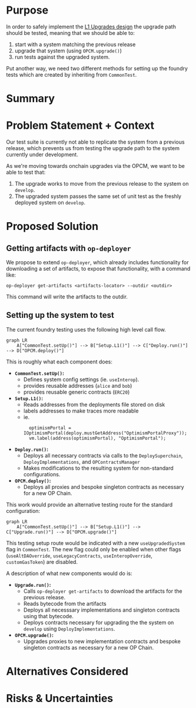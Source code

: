 # Purpose

In order to safely implement the [L1 Upgrades design](../protocol/l1-upgrades.md)
the upgrade path should be tested, meaning that we should be able to:

1. start with a system matching the previous release
2. upgrade that system (using `OPCM.upgrade()`)
3. run tests against the upgraded system.

Put another way, we need two different methods for setting up the foundry tests which are
created by inheriting from `CommonTest`.

# Summary

<!-- Most (if not all) documents should have a summary.
While the length will likely be proportional to the length of the full document,
the summary should be as succinct as possible. -->

# Problem Statement + Context

Our test suite is currently not able to replicate the system from a previous release, which
prevents us from testing the upgrade path to the system currently under development.

As we're moving towards onchain upgrades via the OPCM, we want to be able to test that:

1. The upgrade works to move from the previous release to the system on `develop`.
2. The upgraded system passes the same set of unit test as the freshly deployed system on `develop`.

# Proposed Solution

## Getting artifacts with `op-deployer`

We propose to extend `op-deployer`, which already includes functionality for downloading a set of artifacts, to expose that functionality, with a command like:

```
op-deployer get-artifacts <artifacts-locator> --outdir <outdir>
```

This command will write the artifacts to the outdir.

## Setting up the system to test

The current foundry testing uses the following high level call flow.

```mermaid
graph LR
    A["CommonTest.setUp()"] --> B["Setup.L1()"] --> C["Deploy.run()"] --> D["OPCM.deploy()"]
```

This is roughly what each component does:

- **`CommonTest.setUp()`:**
  - Defines system config settings (ie. `useInterop`).
  - provides reusable addresses (`alice` and `bob`)
  - provides reusable generic contracts (`ERC20`)
- **`Setup.L1()`:**
  - Reads addresses from the deployments file stored on disk
  - labels addresses to make traces more readable
  - ie.
    ```solidity
      optimismPortal = IOptimismPortal(deploy.mustGetAddress("OptimismPortalProxy"));
      vm.label(address(optimismPortal), "OptimismPortal");
    ```
- **`Deploy.run()`:**
  - Deploys all necessary contracts via calls to the `DeploySuperchain`, `DeployImplementations`,
    and `OPContractsManager`
  - Makes modifications to the resulting system for non-standard configurations.
- **`OPCM.deploy()`:**
  - Deploys all proxies and bespoke singleton contracts as necessary for a new OP Chain.

This work would provide an alternative testing route for the standard configuration:

```mermaid
graph LR
    A["CommonTest.setUp()"] --> B["Setup.L1()"] -->  C["Upgrade.run()"] --> D["OPCM.upgrade()"]
```

This testing setup route would be indicated with a new `useUpgradedSystem` flag in `CommonTest`. The
new flag could only be enabled when other flags (`useAltDAOverride`, `useLegacyContracts`,
`useInteropOverride`, `customGasToken`) are disabled.

A description of what new components would do is:

- **`Upgrade.run()`:**
  - Calls `op-deployer get-artifacts` to download the artifacts for the previous release.
  - Reads bytecode from the artifacts
  - Deploys all necesssary implementations and singleton contracts using that bytecode.
  - Deploys contracts necessary for upgrading the the system on `develop` using `DeployImplementations`.
- **`OPCM.upgrade()`:**
  - Upgrades proxies to new implementation contracts and bespoke singleton contracts as necessary for a new OP Chain.

# Alternatives Considered

<!-- List out a short summary of each possible solution that was considered.
Comparing the effort of each solution -->

# Risks & Uncertainties

<!-- An overview of what could go wrong.
Also any open questions that need more work to resolve. -->
